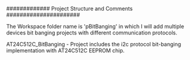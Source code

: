 ############# Project Structure and Comments ######################
 
The Workspace folder name is 'pBitBanging' in which I will add multiple
devices bit banging projects with different communication protocols.

AT24C512C_BitBanging - Project includes the i2c protocol bit-banging
implementation with AT24C512C EEPROM chip.


